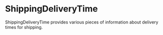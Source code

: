 # ShippingDeliveryTime

ShippingDeliveryTime provides various pieces of information about delivery times for shipping.

